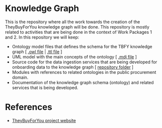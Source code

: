 # Knowledge Graph
This is the repository where all the work towards the creation of the TheyBuyForYou knowledge graph will be done. This repository is mostly related to activities that are being done in the context of Work Packages 1 and 2. In this repository we will keep:

* Ontology model files that defines the schema for the TBFY knowledge graph  [ [.owl file](https://github.com/TBFY/knowledge-graph/blob/master/model/new-ocds-ontology.owl) | [.ttl file](https://github.com/TBFY/knowledge-graph/blob/master/model/new-ocds-ontology.ttl) ]
* UML model with the main concepts of the ontology [ [.mdj file](https://github.com/TBFY/knowledge-graph/blob/master/model/ocds-ontology-model.mdj) ]
* Source code for the data ingestion services that are being developed for onboarding data to the knowledge graph [ [repository folder](https://github.com/TBFY/knowledge-graph/tree/master/data-ingestion) ]
* Modules with references to related ontologies in the public procurement domain.
* Documentation of the knowledge graph schema (ontology) and related services that is being developed.

# References

* [TheyBuyForYou project website](http://theybuyforyou.eu)
